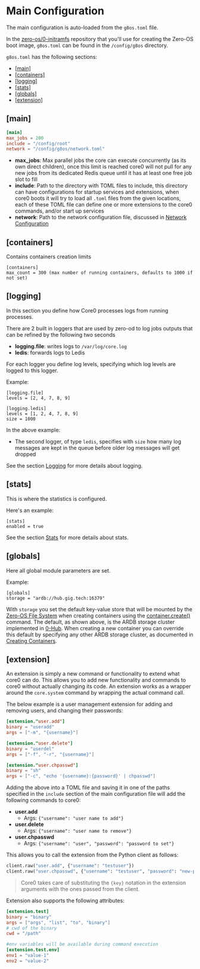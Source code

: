 # Main Configuration

The main configuration is auto-loaded from the `g8os.toml` file.

In the [zero-os/0-initramfs](https://github.com/zero-os/0-initramfs) repository that you'll use for creating the Zero-OS boot image, `g8os.toml` can be found in the `/config/g8os` directory.

`g8os.toml` has the following sections:

- [\[main\]](#main)
- [\[containers\]](#containers)
- [\[logging\]](#logging)
- [\[stats\]](#stats)
- [\[globals\]](#globals)
- [\[extension\]](#extension)


<a id="main"></a>
## [main]

```toml
[main]
max_jobs = 200
include = "/config/root"
network = "/config/g8os/network.toml"
```

- **max_jobs**: Max parallel jobs the core can execute concurrently (as its own direct children), once this limit is reached core0 will not pull for any new jobs from its dedicated Redis queue until it has at least one free job slot to fill
- **include**: Path to the directory with TOML files to include, this directory can have configurations for startup services and extensions, when core0 boots it will try to load all `.toml` files from the given locations, each of these TOML file can define one or more extensions to the core0 commands, and/or start up services
- **network**: Path to the network configuration file, discussed in [Network Configuration](network.md)


<a id="containers"></a>
## [containers]
Contains containers creation limits

```
[containers]
max_count = 300 (max number of running containers, defaults to 1000 if not set)
```


<a id="logging"></a>
## [logging]

In this section you define how Core0 processes logs from running processes.

There are 2 built in loggers that are used by zero-od to log jobs outputs that can be refined by the following two seconds

- **logging.file**: writes logs to `/var/log/core.log` 
- **ledis**: forwards logs to Ledis

For each logger you define log levels, specifying which log levels are logged to this logger.

Example:

```
[logging.file]
levels = [2, 4, 7, 8, 9]

[logging.ledis]
levels = [1, 2, 4, 7, 8, 9]
size = 1000
```

In the above example:

- The second logger, of type `ledis`, specifies with `size` how many log messages are kept in the queue before older log messages will get dropped

See the section [Logging](../monitoring/logging.md) for more details about logging.

<a id="stats"></a>
## [stats]

This is where the statistics is configured.

Here's an example:

```
[stats]
enabled = true
```

See the section [Stats](../monitoring/stats.md) for more details about stats.


<a id="globals"></a>
## [globals]

Here all global module parameters are set.

Example:

```
[globals]
storage = "ardb://hub.gig.tech:16379"
```

With `storage` you set the default key-value store that will be mounted by the [Zero-OS File System](https://github.com/zero-os/0-fs) when creating containers using the [container.create()](../interacting/commands/corex.md#create) command. The default, as shown above, is the ARDB storage cluster implemented in [0-Hub](https://github.com/zero-os/-hub?). When creating a new container you can override this default by specifying any other ARDB storage cluster, as documented in [Creating Containers](../containers/creating.md).


<a id="extension"></a>
## [extension]

An extension is simply a new command or functionality to extend what core0 can do. This allows you to add new functionality and commands to core0 without actually changing its code. An extension works as a wrapper around the `core.system` command by wrapping the actual command call.

The below example is a user management extension for adding and removing users, and changing their passwords:

```toml
[extension."user.add"]
binary = "useradd"
args = ["-m", "{username}"]

[extension."user.delete"]
binary = "userdel"
args = ["-f", "-r", "{username}"]

[extension."user.chpasswd"]
binary = "sh"
args = ["-c", "echo '{username}:{password}' | chpasswd"]
```

Adding the above into a TOML file and saving it in one of the paths specified in the `include` section of the main configuration file will add the following commands to core0:

 - **user.add**
   - Args: `{"username": "user name to add"}`
 - **user.delete**
   - Args: `{"username": "user name to remove"}`
 - **user.chpasswd**
   - Args: `{"username": "user", "password": "password to set"}`

This allows you to call the extension from the Python client as follows:

```python
client.raw("user.add", {"username": "testuser"})
client.raw("user.chpasswd", {"username": "testuser", "password": "new-password"})
```

> Core0 takes care of substituting the `{key}` notation in the extension arguments with the ones passed from the client.

Extension also supports the following attributes:

```toml
[extension.test]
binary = "binary"
args = ["args", "list", "to", "binary"]
# cwd of the binary
cwd = "/path"

#env variables will be available during command execution
[extension.test.env]
env1 = "value-1"
env2 = "value-2"
```
